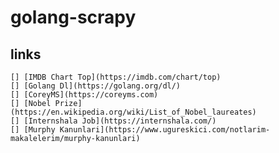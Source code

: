 # golang-scrapy

## links
    [] [IMDB Chart Top](https://imdb.com/chart/top)
    [] [Golang Dl](https://golang.org/dl/)
    [] [CoreyMS](https://coreyms.com)
    [] [Nobel Prize](https://en.wikipedia.org/wiki/List_of_Nobel_laureates)
    [] [Internshala Job](https://internshala.com/)
    [] [Murphy Kanunlari](https://www.ugureskici.com/notlarim-makalelerim/murphy-kanunlari)